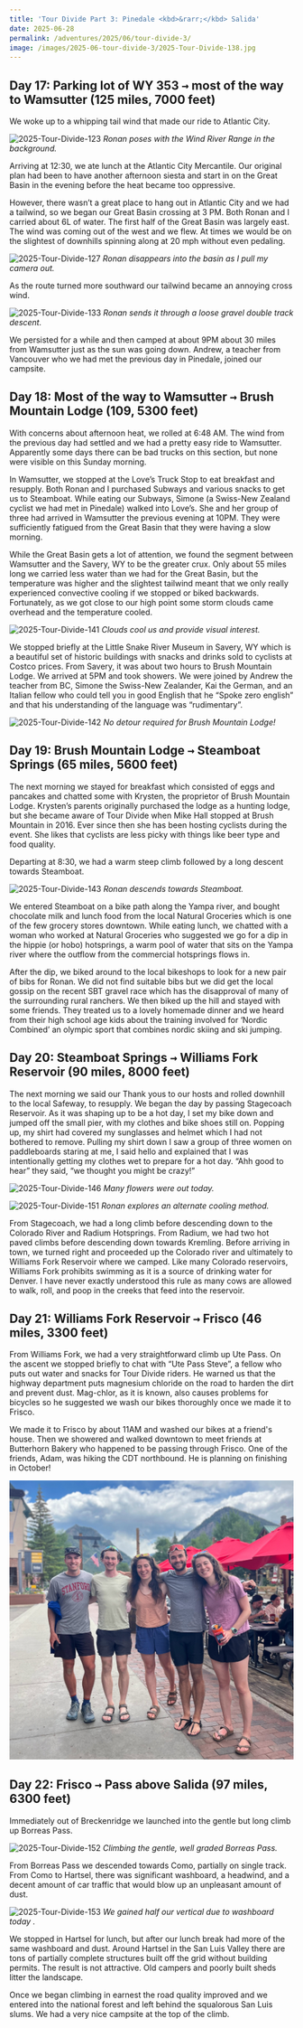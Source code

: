 ```yaml
---
title: 'Tour Divide Part 3: Pinedale <kbd>&rarr;</kbd> Salida'
date: 2025-06-28
permalink: /adventures/2025/06/tour-divide-3/
image: /images/2025-06-tour-divide-3/2025-Tour-Divide-138.jpg
---
```



## Day 17: Parking lot of WY 353 <kbd>&rarr;</kbd> most of the way to Wamsutter (125 miles, 7000 feet) 

We woke up to a whipping tail wind that made our ride to Atlantic City. 

![2025-Tour-Divide-123](/images/2025-06-tour-divide-3/2025-Tour-Divide-123.jpg)
*Ronan poses with the Wind River Range in the background.*

Arriving at 12:30, we ate lunch at the Atlantic City Mercantile. Our original plan had been to have another afternoon siesta and start in on the Great Basin in the evening before the heat became too oppressive. 

However, there wasn’t a great place to hang out in Atlantic City and we had a tailwind, so we began our Great Basin crossing at 3 PM. Both Ronan and I carried about 6L of water. The first half of the Great Basin was largely east. The wind was coming out of the west and we flew. At times we would be on the slightest of downhills spinning along at 20 mph without even pedaling. 

![2025-Tour-Divide-127](/images/2025-06-tour-divide-3/2025-Tour-Divide-129.jpg)
*Ronan disappears into the basin as I pull my camera out.* 

As the route turned more southward our tailwind became an annoying cross wind. 

![2025-Tour-Divide-133](/images/2025-06-tour-divide-3/2025-Tour-Divide-133.jpg)
*Ronan sends it through a loose gravel double track descent.*

We persisted for a while and then camped at about 9PM about 30 miles from Wamsutter just as the sun was going down. Andrew, a teacher from  Vancouver who we had met the previous day in Pinedale, joined our campsite. 

## Day 18: Most of the way to Wamsutter <kbd>&rarr;</kbd> Brush Mountain Lodge (109, 5300 feet) 

With concerns about afternoon heat, we rolled at 6:48 AM. The wind from the previous day had settled and we had a pretty easy ride to Wamsutter. Apparently some days there can be bad trucks on this section, but none were visible on this Sunday morning. 

In Wamsutter, we stopped at the Love’s Truck Stop to eat breakfast and resupply. Both Ronan and I purchased Subways and various snacks to get us to Steamboat. While eating our Subways, Simone (a Swiss-New Zealand cyclist we had met in Pinedale) walked into Love’s. She and her group of three had arrived in Wamsutter the previous evening at 10PM. They were sufficiently fatigued from the Great Basin that they were having a slow morning. 

While the Great Basin gets a lot of attention, we found the segment between Wamsutter and the Savery, WY to be the greater crux. Only about 55 miles long we carried less water than we had for the Great Basin, but the temperature was higher and the slightest tailwind meant that we only really experienced convective cooling if we stopped or biked backwards. Fortunately, as we got close to our high point some storm clouds came overhead and the temperature cooled. 

![2025-Tour-Divide-141](/images/2025-06-tour-divide-3/2025-Tour-Divide-141.jpg)
*Clouds cool us and provide visual interest.*

We stopped briefly at the Little Snake River Museum in Savery, WY which is a beautiful set of historic buildings with snacks and drinks sold to cyclists at Costco prices. From Savery, it was about two hours to Brush Mountain Lodge. We arrived at 5PM and took showers. We were joined by Andrew the teacher from BC, Simone the Swiss-New Zealander, Kai the German, and an Italian fellow who could tell you in good English that he “Spoke zero english” and that his understanding of the language was “rudimentary”. 

![2025-Tour-Divide-142](/images/2025-06-tour-divide-3/2025-Tour-Divide-142.jpg)
*No detour required for Brush Mountain Lodge!*

## Day 19: Brush Mountain Lodge <kbd>&rarr;</kbd> Steamboat Springs (65 miles, 5600 feet)


The next morning we stayed for breakfast which consisted of eggs and pancakes and chatted some with Krysten, the proprietor of Brush Mountain Lodge. Krysten’s parents originally purchased the lodge as a hunting lodge, but she became aware of Tour Divide when Mike Hall stopped at Brush Mountain in 2016. Ever since then she has been hosting cyclists during the event. She likes that cyclists are less picky with things like beer type and food quality. 

Departing at 8:30, we had a warm steep climb followed by a long descent towards Steamboat. 

![2025-Tour-Divide-143](/images/2025-06-tour-divide-3/2025-Tour-Divide-143.jpg)
*Ronan descends towards Steamboat.*

We entered Steamboat on a bike path along the Yampa river, and bought chocolate milk and lunch food from the local Natural Groceries which is one of the few grocery stores downtown. While eating lunch, we chatted with a woman who worked at Natural Groceries who suggested we go for a dip in the hippie (or hobo) hotsprings, a warm pool of water that sits on the Yampa river where the outflow from the commercial hotsprings flows in. 

After the dip, we biked around to the local bikeshops to look for a new pair of bibs for Ronan. We did not find suitable bibs but we did get the local gossip on the recent SBT gravel race which has the disapproval of many of the surrounding rural ranchers. We then biked up the hill and stayed with some friends. They treated us to a lovely homemade dinner and we heard from their high school age kids about the training involved for ‘Nordic Combined’ an olympic sport that combines nordic skiing and ski jumping. 

## Day 20: Steamboat Springs <kbd>&rarr;</kbd> Williams Fork Reservoir (90 miles, 8000 feet) 

The next morning we said our Thank yous to our hosts and rolled downhill to the local Safeway, to resupply. We began the day by passing Stagecoach Reservoir. As it was shaping up to be a hot day, I set my bike down and jumped off the small pier, with my clothes and bike shoes still on. Popping up, my shirt had covered my sunglasses and helmet which I had not bothered to remove. Pulling my shirt down I saw a group of three women on paddleboards staring at me, I said hello and explained that I was intentionally getting my clothes wet to prepare for a hot day. “Ahh good to hear” they said, “we thought you might be crazy!”

![2025-Tour-Divide-146](/images/2025-06-tour-divide-3/2025-Tour-Divide-146.jpg)
*Many flowers were out today.*

![2025-Tour-Divide-151](/images/2025-06-tour-divide-3/2025-Tour-Divide-151.jpg)
*Ronan explores an alternate cooling method.*

From Stagecoach, we had a long climb before descending down to the Colorado River and Radium Hotsprings. From Radium, we had two hot paved climbs before descending down towards Kremling. Before arriving in town, we turned right and proceeded up the Colorado river and ultimately to Williams Fork Reservoir where we camped. Like many Colorado reservoirs, Williams Fork prohibits swimming as it is a source of drinking water for Denver. I have never exactly understood this rule as many cows are allowed to walk, roll, and poop in the creeks that feed into the reservoir.

## Day 21: Williams Fork Reservoir <kbd>&rarr;</kbd> Frisco (46 miles, 3300 feet) 

From Williams Fork, we had a very straightforward climb up Ute Pass. On the ascent we stopped briefly to chat with “Ute Pass Steve”, a fellow who puts out water and snacks for Tour Divide riders. He warned us that the highway department puts magnesium chloride on the road to harden the dirt and prevent dust. Mag-chlor, as it is known, also causes problems for bicycles so he suggested we wash our bikes thoroughly once we made it to Frisco. 

We made it to Frisco by about 11AM and washed our bikes at a friend's house. Then we showered and walked downtown to meet friends at Butterhorn Bakery who happened to be passing through Frisco. One of the friends, Adam, was hiking the CDT northbound. He is planning on finishing in October! 

![2025-Tour-Divide-group-shoot](/images/2025-06-tour-divide-3/2025-Tour-Divide-group-shoot.jpg)

## Day 22: Frisco <kbd>&rarr;</kbd> Pass above Salida (97 miles, 6300 feet) 

Immediately out of Breckenridge we launched into the gentle but long climb up Borreas Pass. 

![2025-Tour-Divide-152](/images/2025-06-tour-divide-3/2025-Tour-Divide-152.jpg)
*Climbing the gentle, well graded Borreas Pass.*

From Borreas Pass we descended towards Como, partially on single track. From Como to Hartsel, there was significant washboard, a headwind, and a decent amount of car traffic that would blow up an unpleasant amount of dust. 

![2025-Tour-Divide-153](/images/2025-06-tour-divide-3/2025-Tour-Divide-153.jpg)
*We gained half our vertical due to washboard today .*

We stopped in Hartsel for lunch, but after our lunch break had more of the same washboard and dust. Around Hartsel in the San Luis Valley there are tons of partially complete structures built off the grid without building permits. The result is not attractive. Old campers and poorly built sheds litter the landscape.

Once we began climbing in earnest the road quality improved and we entered into the national forest and left behind the squalorous San Luis slums. We had a very nice campsite at the top of the climb. 



